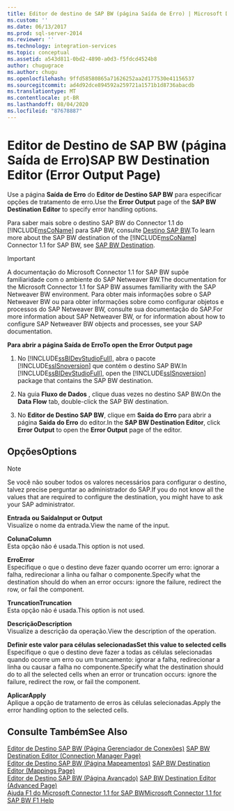 ```yaml
---
title: Editor de destino de SAP BW (página Saída de Erro) | Microsoft Docs
ms.custom: ''
ms.date: 06/13/2017
ms.prod: sql-server-2014
ms.reviewer: ''
ms.technology: integration-services
ms.topic: conceptual
ms.assetid: a543d811-0bd2-4890-a0d3-f5fdcd4524b8
author: chugugrace
ms.author: chugu
ms.openlocfilehash: 9ffd58580865a71626252aa2d177530e41156537
ms.sourcegitcommit: ad4d92dce894592a259721a1571b1d8736abacdb
ms.translationtype: MT
ms.contentlocale: pt-BR
ms.lasthandoff: 08/04/2020
ms.locfileid: "87678887"
---
```

# <a name="sap-bw-destination-editor-error-output-page"></a><span data-ttu-id="ea179-102">Editor de Destino de SAP BW (página Saída de Erro)</span><span class="sxs-lookup"><span data-stu-id="ea179-102">SAP BW Destination Editor (Error Output Page)</span></span>
  <span data-ttu-id="ea179-103">Use a página **Saída de Erro** do **Editor de Destino SAP BW** para especificar opções de tratamento de erro.</span><span class="sxs-lookup"><span data-stu-id="ea179-103">Use the **Error Output** page of the **SAP BW Destination Editor** to specify error handling options.</span></span>  
  
 <span data-ttu-id="ea179-104">Para saber mais sobre o destino SAP BW do Connector 1.1 do [!INCLUDE[msCoName](../../includes/msconame-md.md)] para SAP BW, consulte [Destino SAP BW](sap-bw-destination.md).</span><span class="sxs-lookup"><span data-stu-id="ea179-104">To learn more about the SAP BW destination of the [!INCLUDE[msCoName](../../includes/msconame-md.md)] Connector 1.1 for SAP BW, see [SAP BW Destination](sap-bw-destination.md).</span></span>  
  
> [!IMPORTANT]  
>  <span data-ttu-id="ea179-105">A documentação do Microsoft Connector 1.1 for SAP BW supõe familiaridade com o ambiente do SAP Netweaver BW.</span><span class="sxs-lookup"><span data-stu-id="ea179-105">The documentation for the Microsoft Connector 1.1 for SAP BW assumes familiarity with the SAP Netweaver BW environment.</span></span> <span data-ttu-id="ea179-106">Para obter mais informações sobre o SAP Netweaver BW ou para obter informações sobre como configurar objetos e processos do SAP Netweaver BW, consulte sua documentação do SAP.</span><span class="sxs-lookup"><span data-stu-id="ea179-106">For more information about SAP Netweaver BW, or for information about how to configure SAP Netweaver BW objects and processes, see your SAP documentation.</span></span>  
  
 <span data-ttu-id="ea179-107">**Para abrir a página Saída de Erro**</span><span class="sxs-lookup"><span data-stu-id="ea179-107">**To open the Error Output page**</span></span>  
  
1.  <span data-ttu-id="ea179-108">No [!INCLUDE[ssBIDevStudioFull](../../includes/ssbidevstudiofull-md.md)], abra o pacote [!INCLUDE[ssISnoversion](../../includes/ssisnoversion-md.md)] que contém o destino SAP BW.</span><span class="sxs-lookup"><span data-stu-id="ea179-108">In [!INCLUDE[ssBIDevStudioFull](../../includes/ssbidevstudiofull-md.md)], open the [!INCLUDE[ssISnoversion](../../includes/ssisnoversion-md.md)] package that contains the SAP BW destination.</span></span>  
  
2.  <span data-ttu-id="ea179-109">Na guia **Fluxo de Dados** , clique duas vezes no destino SAP BW.</span><span class="sxs-lookup"><span data-stu-id="ea179-109">On the **Data Flow** tab, double-click the SAP BW destination.</span></span>  
  
3.  <span data-ttu-id="ea179-110">No **Editor de Destino SAP BW**, clique em **Saída do Erro** para abrir a página **Saída do Erro** do editor.</span><span class="sxs-lookup"><span data-stu-id="ea179-110">In the **SAP BW Destination Editor**, click **Error Output** to open the **Error Output** page of the editor.</span></span>  
  
## <a name="options"></a><span data-ttu-id="ea179-111">Opções</span><span class="sxs-lookup"><span data-stu-id="ea179-111">Options</span></span>  
  
> [!NOTE]  
>  <span data-ttu-id="ea179-112">Se você não souber todos os valores necessários para configurar o destino, talvez precise perguntar ao administrador do SAP.</span><span class="sxs-lookup"><span data-stu-id="ea179-112">If you do not know all the values that are required to configure the destination, you might have to ask your SAP administrator.</span></span>  
  
 <span data-ttu-id="ea179-113">**Entrada ou Saída**</span><span class="sxs-lookup"><span data-stu-id="ea179-113">**Input or Output**</span></span>  
 <span data-ttu-id="ea179-114">Visualize o nome da entrada.</span><span class="sxs-lookup"><span data-stu-id="ea179-114">View the name of the input.</span></span>  
  
 <span data-ttu-id="ea179-115">**Coluna**</span><span class="sxs-lookup"><span data-stu-id="ea179-115">**Column**</span></span>  
 <span data-ttu-id="ea179-116">Esta opção não é usada.</span><span class="sxs-lookup"><span data-stu-id="ea179-116">This option is not used.</span></span>  
  
 <span data-ttu-id="ea179-117">**Erro**</span><span class="sxs-lookup"><span data-stu-id="ea179-117">**Error**</span></span>  
 <span data-ttu-id="ea179-118">Especifique o que o destino deve fazer quando ocorrer um erro: ignorar a falha, redirecionar a linha ou falhar o componente.</span><span class="sxs-lookup"><span data-stu-id="ea179-118">Specify what the destination should do when an error occurs: ignore the failure, redirect the row, or fail the component.</span></span>  
  
 <span data-ttu-id="ea179-119">**Truncation**</span><span class="sxs-lookup"><span data-stu-id="ea179-119">**Truncation**</span></span>  
 <span data-ttu-id="ea179-120">Esta opção não é usada.</span><span class="sxs-lookup"><span data-stu-id="ea179-120">This option is not used.</span></span>  
  
 <span data-ttu-id="ea179-121">**Descrição**</span><span class="sxs-lookup"><span data-stu-id="ea179-121">**Description**</span></span>  
 <span data-ttu-id="ea179-122">Visualize a descrição da operação.</span><span class="sxs-lookup"><span data-stu-id="ea179-122">View the description of the operation.</span></span>  
  
 <span data-ttu-id="ea179-123">**Definir este valor para células selecionadas**</span><span class="sxs-lookup"><span data-stu-id="ea179-123">**Set this value to selected cells**</span></span>  
 <span data-ttu-id="ea179-124">Especifique o que o destino deve fazer a todas as células selecionadas quando ocorre um erro ou um truncamento: ignorar a falha, redirecionar a linha ou causar a falha no componente.</span><span class="sxs-lookup"><span data-stu-id="ea179-124">Specify what the destination should do to all the selected cells when an error or truncation occurs: ignore the failure, redirect the row, or fail the component.</span></span>  
  
 <span data-ttu-id="ea179-125">**Aplicar**</span><span class="sxs-lookup"><span data-stu-id="ea179-125">**Apply**</span></span>  
 <span data-ttu-id="ea179-126">Aplique a opção de tratamento de erros às células selecionadas.</span><span class="sxs-lookup"><span data-stu-id="ea179-126">Apply the error handling option to the selected cells.</span></span>  
  
## <a name="see-also"></a><span data-ttu-id="ea179-127">Consulte Também</span><span class="sxs-lookup"><span data-stu-id="ea179-127">See Also</span></span>  
 <span data-ttu-id="ea179-128">[Editor de Destino SAP BW &#40;Página Gerenciador de Conexões&#41;](sap-bw-destination-editor-connection-manager-page.md) </span><span class="sxs-lookup"><span data-stu-id="ea179-128">[SAP BW Destination Editor &#40;Connection Manager Page&#41;](sap-bw-destination-editor-connection-manager-page.md) </span></span>  
 <span data-ttu-id="ea179-129">[Editor de Destino SAP BW &#40;Página Mapeamentos&#41;](sap-bw-destination-editor-mappings-page.md) </span><span class="sxs-lookup"><span data-stu-id="ea179-129">[SAP BW Destination Editor &#40;Mappings Page&#41;](sap-bw-destination-editor-mappings-page.md) </span></span>  
 <span data-ttu-id="ea179-130">[Editor de Destino SAP BW &#40;Página Avançado&#41;](sap-bw-destination-editor-advanced-page.md) </span><span class="sxs-lookup"><span data-stu-id="ea179-130">[SAP BW Destination Editor &#40;Advanced Page&#41;](sap-bw-destination-editor-advanced-page.md) </span></span>  
 [<span data-ttu-id="ea179-131">Ajuda F1 do Microsoft Connector 1.1 for SAP BW</span><span class="sxs-lookup"><span data-stu-id="ea179-131">Microsoft Connector 1.1 for SAP BW F1 Help</span></span>](../microsoft-connector-for-sap-bw-f1-help.md)  
  
  
